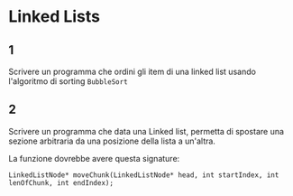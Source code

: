 
# Linked Lists


## 1

Scrivere un programma che ordini gli item di una linked list usando l'algoritmo di sorting `BubbleSort`

## 2

Scrivere un programma che data una Linked list, permetta di spostare una sezione arbitraria da una posizione della lista a un'altra. 

La funzione dovrebbe avere questa signature: 

```
LinkedListNode* moveChunk(LinkedListNode* head, int startIndex, int lenOfChunk, int endIndex); 
```
